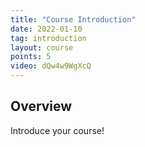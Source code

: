 ```yaml
---
title: "Course Introduction"
date: 2022-01-10
tag: introduction
layout: course
points: 5
video: dQw4w9WgXcQ
---
```


## Overview


Introduce your course!